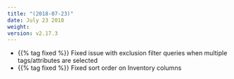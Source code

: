```yaml
---
title: "(2018-07-23)"
date: July 23 2018
weight:
version: v2.17.3
---
```


- {{% tag fixed %}} Fixed issue with exclusion filter queries when multiple tags/attributes are selected
- {{% tag fixed %}}  Fixed sort order on Inventory columns
